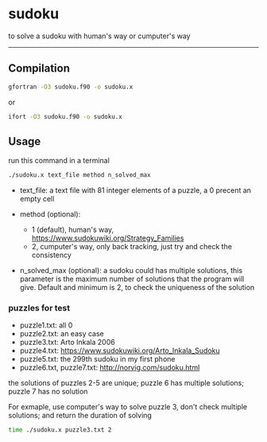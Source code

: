 # sudoku
to solve a sudoku with human's way or cumputer's way

-----------------------------
## Compilation
```bash
gfortran -O3 sudoku.f90 -o sudoku.x
```
or

```bash
ifort -O3 sudoku.f90 -o sudoku.x
```

## Usage
run this command in a terminal

```bash
./sudoku.x text_file method n_solved_max
```

* text_file: a text file with 81 integer elements of a puzzle, a 0 precent an empty cell

* method (optional):
  * 1 (default), human's way, https://www.sudokuwiki.org/Strategy_Families
  * 2, cumputer's way, only back tracking, just try and check the consistency

* n_solved_max (optional): 
a sudoku could has multiple solutions, 
this parameter is the maximum number of solutions that the program will give.
Default and minimum is 2, to check the uniqueness of the solution


### puzzles for test
* puzzle1.txt: all 0
* puzzle2.txt: an easy case
* puzzle3.txt: Arto Inkala 2006
* puzzle4.txt: https://www.sudokuwiki.org/Arto_Inkala_Sudoku
* puzzle5.txt: the 299th sudoku in my first phone
* puzzle6.txt, puzzle7.txt: http://norvig.com/sudoku.html

the solutions of puzzles 2-5 are unique; puzzle 6 has multiple solutions; puzzle 7 has no solution

For exmaple, use computer's way to solve puzzle 3, don't check multiple solutions; and return the duration of solving

```bash
time ./sudoku.x puzzle3.txt 2
```
